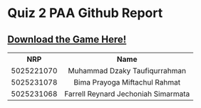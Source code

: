 # Quiz 2 PAA Github Report
## <a href="https://drive.google.com/drive/folders/1ipBH7EJzn0XMr3aJ7-7kMA4xmh83MQBY?usp=sharing">Download the Game Here! </a> 

<table align="center">
  <tr>
    <th style="text-align:center">NRP</th>
    <th style="text-align:center">Name</th>
  </tr>
  <tr>
    <td style="text-align:center">5025221070</td>
    <td style="text-align:center">Muhammad Dzaky Taufiqurrahman</td>
  </tr>
  <tr>
    <td style="text-align:center">5025231078</td>
    <td style="text-align:center">Bima Prayoga Miftachul Rahmat</td>
  </tr>
  <tr>
    <td style="text-align:center">5025231068</td>
    <td style="text-align:center">Farrell Reynard Jechoniah Simarmata</td>
  </tr>
</table>

</div>

